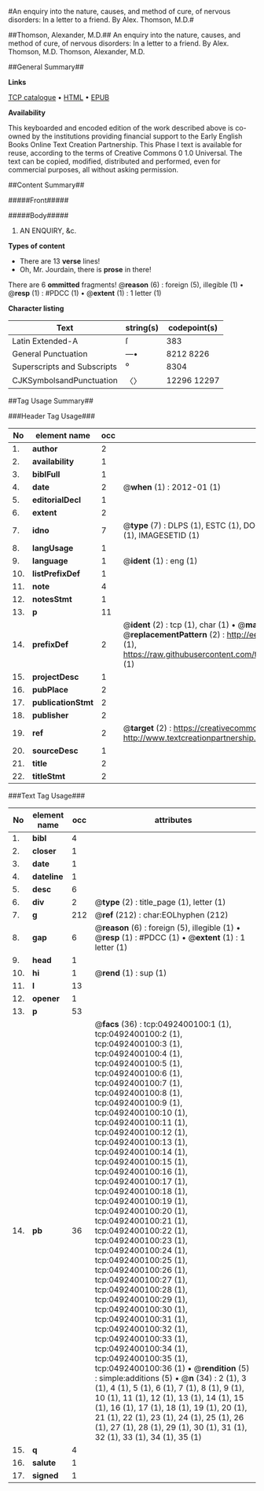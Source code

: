 #An enquiry into the nature, causes, and method of cure, of nervous disorders: In a letter to a friend. By Alex. Thomson, M.D.#

##Thomson, Alexander, M.D.##
An enquiry into the nature, causes, and method of cure, of nervous disorders: In a letter to a friend. By Alex. Thomson, M.D.
Thomson, Alexander, M.D.

##General Summary##

**Links**

[TCP catalogue](http://www.ota.ox.ac.uk/tcp/)  • 
[HTML](http://tei.it.ox.ac.uk/tcp/Texts-HTML/free/004/004788738.html)  • 
[EPUB](http://tei.it.ox.ac.uk/tcp/Texts-EPUB/free/004/004788738.epub)

**Availability**

This keyboarded and encoded edition of the
	       work described above is co-owned by the institutions
	       providing financial support to the Early English Books
	       Online Text Creation Partnership. This Phase I text is
	       available for reuse, according to the terms of Creative
	       Commons 0 1.0 Universal. The text can be copied,
	       modified, distributed and performed, even for
	       commercial purposes, all without asking permission.


##Content Summary##

#####Front#####

#####Body#####

1. AN ENQUIRY, &c.

**Types of content**

  * There are 13 **verse** lines!
  * Oh, Mr. Jourdain, there is **prose** in there!

There are 6 **ommitted** fragments! 
 @__reason__ (6) : foreign (5), illegible (1)  •  @__resp__ (1) : #PDCC (1)  •  @__extent__ (1) : 1 letter (1)

**Character listing**


|Text|string(s)|codepoint(s)|
|---|---|---|
|Latin Extended-A|ſ|383|
|General Punctuation|—•|8212 8226|
|Superscripts             and Subscripts|⁰|8304|
|CJKSymbolsandPunctuation|〈〉|12296 12297|

##Tag Usage Summary##

###Header Tag Usage###

|No|element name|occ|attributes|
|---|---|---|---|
|1.|__author__|2||
|2.|__availability__|1||
|3.|__biblFull__|1||
|4.|__date__|2| @__when__ (1) : 2012-01 (1)|
|5.|__editorialDecl__|1||
|6.|__extent__|2||
|7.|__idno__|7| @__type__ (7) : DLPS (1), ESTC (1), DOCNO (1), TCP (1), GALEDOCNO (1), CONTENTSET (1), IMAGESETID (1)|
|8.|__langUsage__|1||
|9.|__language__|1| @__ident__ (1) : eng (1)|
|10.|__listPrefixDef__|1||
|11.|__note__|4||
|12.|__notesStmt__|1||
|13.|__p__|11||
|14.|__prefixDef__|2| @__ident__ (2) : tcp (1), char (1)  •  @__matchPattern__ (2) : ([0-9\-]+):([0-9IVX]+) (1), (.+) (1)  •  @__replacementPattern__ (2) : http://eebo.chadwyck.com/downloadtiff?vid=$1&page=$2 (1), https://raw.githubusercontent.com/textcreationpartnership/Texts/master/tcpchars.xml#$1 (1)|
|15.|__projectDesc__|1||
|16.|__pubPlace__|2||
|17.|__publicationStmt__|2||
|18.|__publisher__|2||
|19.|__ref__|2| @__target__ (2) : https://creativecommons.org/publicdomain/zero/1.0/ (1), http://www.textcreationpartnership.org/docs/. (1)|
|20.|__sourceDesc__|1||
|21.|__title__|2||
|22.|__titleStmt__|2||


###Text Tag Usage###

|No|element name|occ|attributes|
|---|---|---|---|
|1.|__bibl__|4||
|2.|__closer__|1||
|3.|__date__|1||
|4.|__dateline__|1||
|5.|__desc__|6||
|6.|__div__|2| @__type__ (2) : title_page (1), letter (1)|
|7.|__g__|212| @__ref__ (212) : char:EOLhyphen (212)|
|8.|__gap__|6| @__reason__ (6) : foreign (5), illegible (1)  •  @__resp__ (1) : #PDCC (1)  •  @__extent__ (1) : 1 letter (1)|
|9.|__head__|1||
|10.|__hi__|1| @__rend__ (1) : sup (1)|
|11.|__l__|13||
|12.|__opener__|1||
|13.|__p__|53||
|14.|__pb__|36| @__facs__ (36) : tcp:0492400100:1 (1), tcp:0492400100:2 (1), tcp:0492400100:3 (1), tcp:0492400100:4 (1), tcp:0492400100:5 (1), tcp:0492400100:6 (1), tcp:0492400100:7 (1), tcp:0492400100:8 (1), tcp:0492400100:9 (1), tcp:0492400100:10 (1), tcp:0492400100:11 (1), tcp:0492400100:12 (1), tcp:0492400100:13 (1), tcp:0492400100:14 (1), tcp:0492400100:15 (1), tcp:0492400100:16 (1), tcp:0492400100:17 (1), tcp:0492400100:18 (1), tcp:0492400100:19 (1), tcp:0492400100:20 (1), tcp:0492400100:21 (1), tcp:0492400100:22 (1), tcp:0492400100:23 (1), tcp:0492400100:24 (1), tcp:0492400100:25 (1), tcp:0492400100:26 (1), tcp:0492400100:27 (1), tcp:0492400100:28 (1), tcp:0492400100:29 (1), tcp:0492400100:30 (1), tcp:0492400100:31 (1), tcp:0492400100:32 (1), tcp:0492400100:33 (1), tcp:0492400100:34 (1), tcp:0492400100:35 (1), tcp:0492400100:36 (1)  •  @__rendition__ (5) : simple:additions (5)  •  @__n__ (34) : 2 (1), 3 (1), 4 (1), 5 (1), 6 (1), 7 (1), 8 (1), 9 (1), 10 (1), 11 (1), 12 (1), 13 (1), 14 (1), 15 (1), 16 (1), 17 (1), 18 (1), 19 (1), 20 (1), 21 (1), 22 (1), 23 (1), 24 (1), 25 (1), 26 (1), 27 (1), 28 (1), 29 (1), 30 (1), 31 (1), 32 (1), 33 (1), 34 (1), 35 (1)|
|15.|__q__|4||
|16.|__salute__|1||
|17.|__signed__|1||

